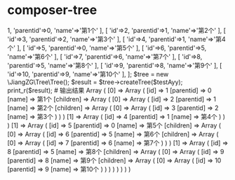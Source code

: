 # composer-tree

<?php

include_once __DIR__.'/../vendor/autoload.php';

$testAyy = [
    [
        'id'=>1,
        'parentid'=>0,
        'name'=>'第1个'
    ],
    [
        'id'=>2,
        'parentid'=>1,
        'name'=>'第2个'
    ],
    [
        'id'=>3,
        'parentid'=>2,
        'name'=>'第3个'
    ],
    [
        'id'=>4,
        'parentid'=>1,
        'name'=>'第4个'
    ],
    [
        'id'=>5,
        'parentid'=>0,
        'name'=>'第5个'
    ],
    [
        'id'=>6,
        'parentid'=>5,
        'name'=>'第6个'
    ],
    [
        'id'=>7,
        'parentid'=>6,
        'name'=>'第7个'
    ],
    [
        'id'=>8,
        'parentid'=>5,
        'name'=>'第8个'
    ],
    [
        'id'=>9,
        'parentid'=>8,
        'name'=>'第9个'
    ],
    [
        'id'=>10,
        'parentid'=>9,
        'name'=>'第10个'
    ],
];

$tree = new \JiangZG\Tree\Tree();

$result = $tree->createTree($testAyy);

print_r($result);

# 输出结果

Array
(
    [0] => Array
        (
            [id] => 1
            [parentid] => 0
            [name] => 第1个
            [children] => Array
                (
                    [0] => Array
                        (
                            [id] => 2
                            [parentid] => 1
                            [name] => 第2个
                            [children] => Array
                                (
                                    [0] => Array
                                        (
                                            [id] => 3
                                            [parentid] => 2
                                            [name] => 第3个
                                        )

                                )

                        )

                    [1] => Array
                        (
                            [id] => 4
                            [parentid] => 1
                            [name] => 第4个
                        )

                )

        )

    [1] => Array
        (
            [id] => 5
            [parentid] => 0
            [name] => 第5个
            [children] => Array
                (
                    [0] => Array
                        (
                            [id] => 6
                            [parentid] => 5
                            [name] => 第6个
                            [children] => Array
                                (
                                    [0] => Array
                                        (
                                            [id] => 7
                                            [parentid] => 6
                                            [name] => 第7个
                                        )

                                )

                        )

                    [1] => Array
                        (
                            [id] => 8
                            [parentid] => 5
                            [name] => 第8个
                            [children] => Array
                                (
                                    [0] => Array
                                        (
                                            [id] => 9
                                            [parentid] => 8
                                            [name] => 第9个
                                            [children] => Array
                                                (
                                                    [0] => Array
                                                        (
                                                            [id] => 10
                                                            [parentid] => 9
                                                            [name] => 第10个
                                                        )

                                                )

                                        )

                                )

                        )

                )

        )

)
